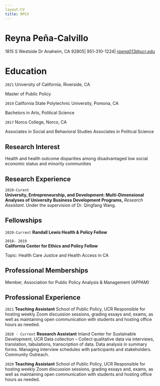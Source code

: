 ```yaml
---
layout:CV
title: RPCV
---
```


# Reyna Peña-Calvillo 
1815 S Westside Dr Anaheim, CA 92805| 951-310-1224| *rpena013@ucr.edu*

# Education 

`2021` University of California, Riverside, CA

Master of Public Policy

`2019` California State Polytechnic University, Pomona, CA 

Bachelors in Arts, Political Science 

`2017` Norco College, Norco, CA 

Associates in Social and Behavioral Studies 
Associates in Political Science 

## Research Interest 

Health and health outcome disparities among disadvantaged low social economic status and minority communities

## Research Experience 

`2020-Curent`  
__University, Entrepreneurship, and Development: Multi-Dimensional Analyses of University Business Development Programs,__ 
*Research Assistant*. Under the supervision of Dr. Qingfang Wang.

## Fellowships 

`2020-Current`
__Randall Lewis Health & Policy Fellow__
 	

`2018- 2019`  
__California Center for Ethics and Policy Fellow__

Topic: Health Care Justice and Health Access in CA	

## Professional Memberships

Member, Association for Public Policy Analysis & Management (APPAM)  

## Professional Experience 

`2021`
__Teaching Assistant__ 
School of Public Policy, UCR
Responsible for hosting weekly Zoom discussion sessions, grading essays and, exams, as well as maintaining open communication with students and hosting office hours as needed. 

`2020 - Current`
__Research Assistant__
Inland Center for Sustainable Development, UCR
Data collection – Collect qualitative data via interviews, translation, tabulations, transcription of data. Data analysis in summary forms. Managing interview schedules with participants and stakeholders. Community Outreach. 

`2020`
__Teaching Assistant__
School of Public Policy, UCR
Responsible for hosting weekly Zoom discussion sessions, grading essays and, exams, as well as maintaining open communication with students and hosting office hours as needed. 

